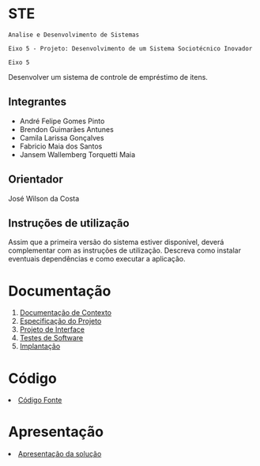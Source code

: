 # STE

`Analise e Desenvolvimento de Sistemas`

`Eixo 5 - Projeto: Desenvolvimento de um Sistema Sociotécnico Inovador`

`Eixo 5`

Desenvolver um sistema de controle de empréstimo de itens.

## Integrantes

* André Felipe Gomes Pinto
* Brendon Guimarães Antunes
* Camila Larissa Gonçalves
* Fabricio Maia dos Santos
* Jansem Wallemberg Torquetti Maia

## Orientador


José Wilson da Costa

## Instruções de utilização

Assim que a primeira versão do sistema estiver disponível, deverá complementar com as instruções de utilização. Descreva como instalar eventuais dependências e como executar a aplicação.

# Documentação

<ol>
<li><a href="docs/01-Documentação de Contexto.md"> Documentação de Contexto</a></li>
<li><a href="docs/02-Especificação do Projeto.md"> Especificação do Projeto</a></li>
<li><a href="docs/03-Projeto de Interface.md"> Projeto de Interface</a></li>
<li><a href="docs/04-Testes de Software.md"> Testes de Software</a></li>
<li><a href="docs/05-Implantação.md"> Implantação</a></li>
</ol>

# Código

<li><a href="src/README.md"> Código Fonte</a></li>

# Apresentação

<li><a href="presentation/README.md"> Apresentação da solução</a></li>
